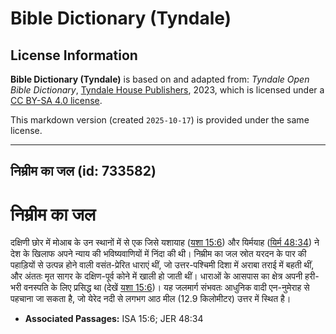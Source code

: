 # Bible Dictionary (Tyndale)

## License Information

**Bible Dictionary (Tyndale)** is based on and adapted from: _Tyndale Open Bible Dictionary_, [Tyndale House Publishers](https://tyndaleopenresources.com/), 2023, which is licensed under a [CC BY-SA 4.0 license](https://creativecommons.org/licenses/by-sa/4.0/legalcode.en).

This markdown version (created `2025-10-17`) is provided under the same license.



--------------------------------

## निम्रीम का जल (id: 733582)

निम्रीम का जल
=============

दक्षिणी छोर में मोआब के उन स्थानों में से एक जिसे यशायाह ([यशा 15:6](https://ref.ly/Isa15:6)) और यिर्मयाह ([यिर्म 48:34](https://ref.ly/Jer48:34)) ने देश के खिलाफ अपने न्याय की भविष्यवाणियों में निंदा की थी। निम्रीम का जल स्रोत यरदन के पार की पहाड़ियों से उत्पन्न होने वाली वसंत\-प्रेरित धाराएं थीं, जो उत्तर\-पश्चिमी दिशा में अराबा तराई में बहती थीं, और अंततः मृत सागर के दक्षिण\-पूर्व कोने में खाली हो जाती थीं। धाराओं के आसपास का क्षेत्र अपनी हरी\-भरी वनस्पति के लिए प्रसिद्ध था (देखें [यशा 15:6](https://ref.ly/Isa15:6))। यह जलमार्ग संभवतः आधुनिक वादी एन\-नुमेराह से पहचाना जा सकता है, जो येरेद नदी से लगभग आठ मील (12\.9 किलोमीटर) उत्तर में स्थित है।

* **Associated Passages:** ISA 15:6; JER 48:34

